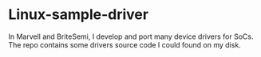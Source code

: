 # Linux-sample-driver
In Marvell and BriteSemi, I develop and port many device drivers for SoCs.
The repo contains some drivers source code I could found on my disk.


